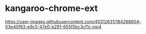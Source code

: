 # kangaroo-chrome-ext

https://user-images.githubusercontent.com/40312631/184288604-03e40f93-e9c5-47e0-b291-655f5bc3cf1c.mp4

